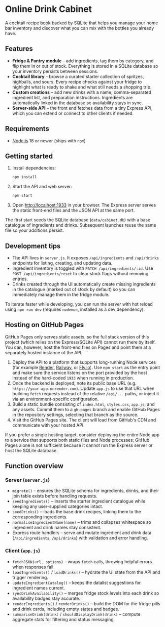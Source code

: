 # Online Drink Cabinet

A cocktail recipe book backed by SQLite that helps you manage your home bar inventory and discover what you can mix with the bottles you already have.

## Features

- **Fridge & Pantry module** – add ingredients, tag them by category, and flip them in or out of stock. Everything is stored in a SQLite database so your inventory persists between sessions.
- **Cocktail library** – browse a curated starter collection of spritzes, highballs, and sours. Every recipe checks against your fridge to highlight what is ready to shake and what still needs a shopping trip.
- **Custom creations** – add new drinks with a name, comma-separated ingredient list, and preparation instructions. Ingredients are automatically linked in the database so availability stays in sync.
- **Server-side API** – the front end fetches data from a tiny Express API, which you can extend or connect to other clients if needed.

## Requirements

- [Node.js](https://nodejs.org/) 18 or newer (ships with `npm`)

## Getting started

1. Install dependencies:
   ```bash
   npm install
   ```
2. Start the API and web server:
   ```bash
   npm start
   ```
3. Open [http://localhost:1933](http://localhost:1933) in your browser. The Express server serves the static front-end files and the JSON API at the same port.

The first start seeds the SQLite database (`data/cabinet.db`) with a base catalogue of ingredients and drinks. Subsequent launches reuse the same file so your additions persist.

## Development tips

- The API lives in `server.js`. It exposes `/api/ingredients` and `/api/drinks` endpoints for listing, creating, and updating data.
- Ingredient inventory is toggled with `PATCH /api/ingredients/:id`. Use `POST /api/ingredients/reset` to clear stock flags without removing entries.
- Drinks created through the UI automatically create missing ingredients in the catalogue (marked out of stock by default) so you can immediately manage them in the fridge module.

To iterate faster while developing, you can run the server with hot reload using `npm run dev` (requires `nodemon`, installed as a dev dependency).

## Hosting on GitHub Pages

GitHub Pages only serves static assets, so the full stack version of this project (which relies on the Express/SQLite API) cannot run there by itself. You can, however, host the front-end files on Pages and point them at a separately hosted instance of the API.

1. Deploy the API to a platform that supports long-running Node services (for example [Render](https://render.com/), [Railway](https://railway.app/), or [Fly.io](https://fly.io/)). Use `npm start` as the entry point and make sure the service listens on the port provided by the host instead of the hard-coded `1933` when running in production.
2. Once the backend is deployed, note its public base URL (e.g. `https://your-app.onrender.com`). Update `app.js` to use that URL when building `fetch` requests instead of the relative `/api/...` paths, or inject it via an environment-specific configuration.
3. Build a static bundle consisting of `index.html`, `styles.css`, `app.js`, and any assets. Commit them to a `gh-pages` branch and enable GitHub Pages in the repository settings, selecting that branch as the source.
4. Visit the GitHub Pages site. The client will load from GitHub's CDN and communicate with your hosted API.

If you prefer a single hosting target, consider deploying the entire Node app to a service that supports both static files and Node processes; GitHub Pages alone is not sufficient because it cannot run the Express server or host the SQLite database.

## Function overview

### Server (`server.js`)

- `migrate()` – ensures the SQLite schema for ingredients, drinks, and their join table exists before handling requests.
- `seedIngredients()` – inserts the starter ingredient catalogue while keeping any user-supplied categories intact.
- `seedDrinks()` – loads the base drink recipes, linking them to the corresponding ingredients.
- `normaliseIngredientName(name)` – trims and collapses whitespace so ingredient and drink names stay consistent.
- Express route handlers – serve and mutate ingredient and drink data (`/api/ingredients`, `/api/drinks`) with validation and error handling.

### Client (`app.js`)

- `fetchJSON(url, options)` – wraps `fetch` calls, throwing helpful errors when responses fail.
- `loadIngredients()` / `loadDrinks()` – hydrate the UI state from the API and trigger rendering.
- `updateIngredientCatalog()` – keeps the datalist suggestions for ingredient names current.
- `syncDrinkAvailability()` – merges fridge stock levels into each drink so availability badges stay accurate.
- `renderIngredients()` / `renderDrinks()` – build the DOM for the fridge pills and drink cards, including empty states and badges.
- `summariseDrink(drink)` / `shouldDisplayDrink(drink)` – compute aggregate stats for filtering and status messaging.
